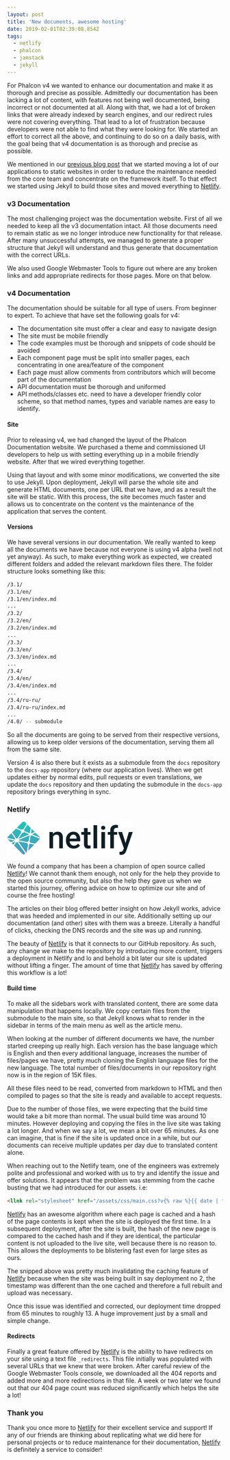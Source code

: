 ```yaml
---
layout: post
title: 'New documents, awesome hosting'
date: 2019-02-01T02:39:08.854Z
tags:
  - netlify
  - phalcon
  - jamstack
  - jekyll
---
```

For Phalcon v4 we wanted to enhance our documentation and make it as thorough and precise as possible. Admittedly our documentation has been lacking a lot of content, with features not being well documented, being incorrect or not documented at all. Along with that, we had a lot of broken links that were already indexed by search engines, and our redirect rules were not covering everything. That lead to a lot of frustration because developers were not able to find what they were looking for. We started an effort to correct all the above, and continuing to do so on a daily basis, with the goal being that v4 documentation is as thorough and precise as possible.

We mentioned in our [previous blog post](/post/recent-repository-reorganization) that we started moving a lot of our applications to static websites in order to reduce the maintenance needed from the core team and concentrate on the framework itself. To that effect we started using Jekyll to build those sites and moved everything to [Netlify](https://netlify.com).

### v3 Documentation
The most challenging project was the documentation website. First of all we needed to keep all the v3 documentation intact. All those documents need to remain static as we no longer introduce new functionality for that release. After many unsuccessful attempts, we managed to generate a proper structure that Jekyll will understand and thus generate that documentation with the correct URLs.

We also used Google Webmaster Tools to figure out where are any broken links and add appropriate redirects for those pages. More on that below.

### v4 Documentation
The documentation should be suitable for all type of users. From beginner to expert. To achieve that have set the following goals for v4:
- The documentation site must offer a clear and easy to navigate design
- The site must be mobile friendly
- The code examples must be thorough and snippets of code should be avoided
- Each component page must be split into smaller pages, each concentrating in one area/feature of the component
- Each page must allow comments from contributors which will become part of the documentation
- API documentation must be thorough and uniformed
- API methods/classes etc. need to have a developer friendly color scheme, so that method names, types and variable names are easy to identify.

#### Site
Prior to releasing v4, we had changed the layout of the Phalcon Documentation website. We purchased a theme and commissioned UI developers to help us with setting everything up in a mobile friendly website. After that we wired everything together.

Using that layout and with some minor modifications, we converted the site to use Jekyll. Upon deployment, Jekyll will parse the whole site and generate HTML documents, one per URL that we have, and as a result the site will be static. With this process, the site becomes much faster and allows us to concentrate on the content vs the maintenance of the application that serves the content.

#### Versions
We have several versions in our documentation. We really wanted to keep all the documents we have because not everyone is using v4 alpha (well not yet anyway). As such, to make everything work as expected, we created different folders and added the relevant markdown files there. The folder structure looks something like this:

```bash
/3.1/
/3.1/en/
/3.1/en/index.md
...
/3.2/
/3.2/en/
/3.2/en/index.md
...
/3.3/
/3.3/en/
/3.3/en/index.md
...
/3.4/
/3.4/en/
/3.4/en/index.md
...
/3.4/ru-ru/
/3.4/ru-ru/index.md
...
/4.0/ -- submodule
```
So all the documents are going to be served from their respective versions, allowing us to keep older versions of the documentation, serving them all from the same site.

Version 4 is also there but it exists as a submodule from the `docs` repository to the `docs-app` repository (where our application lives). When we get updates either by normal edits, pull requests or even translations, we update the `docs` repository and then updating the submodule in the `docs-app` repository brings everything in sync.

### Netlify
![](/assets/files/full-logo-light.svg)

We found a company that has been a champion of open source called [Netlify](https://netlify.com)! We cannot thank them enough, not only for the help they provide to the open source community, but also the help they gave us when we started this journey, offering advice on how to optimize our site and of course the free hosting!

The articles on their blog offered better insight on how Jekyll works, advice that was heeded and implemented in our site. Additionally setting up our documentation (and other) sites with them was a breeze. Literally a handful of clicks, checking the DNS records and the site was up and running.

The beauty of [Netlify](https://netlify.com) is that it connects to our GitHub repository. As such, any change we make to the repository by introducing more content, triggers a deployment in Netlify and lo and behold a bit later our site is updated without lifting a finger. The amount of time that [Netlify](https://netlify.com) has saved by offering this workflow is a lot!

#### Build time
To make all the sidebars work with translated content, there are some data manipulation that happens locally. We copy certain files from the submodule to the main site, so that Jekyll knows what to render in the sidebar in terms of the main menu as well as the article menu.

When looking at the number of different documents we have, the number started creeping up really high. Each version has the base language which is English and then every additional language, increases the number of files/pages we have, pretty much cloning the English language files for the new language. The total number of files/documents in our repository right now is in the region of 15K files.

All these files need to be read, converted from markdown to HTML and then compiled to pages so that the site is ready and available to accept requests.

Due to the number of those files, we were expecting that the build time would take a bit more than normal. The usual build time was around 10 minutes. However deploying and copying the files in the live site was taking a lot longer. And when we say a lot, we mean a bit over 65 minutes. As one can imagine, that is fine if the site is updated once in a while, but our documents can receive multiple updates per day due to translated content alone.

When reaching out to the Netlify team, one of the engineers was extremely polite and professional and worked with us to try and identify the issue and offer solutions. It appears that the problem was stemming from the cache busting that we had introduced for our assets. i.e:

```html
<llnk rel="stylesheet" href="/assets/css/main.css?v{% raw %}{{ date | format: '%Y%m%d'" }}{% endraw %}" />
```

[Netlify](https://netlify.com) has an awesome algorithm where each page is cached and a hash of the page contents is kept when the site is deployed the first time. In a subsequent deployment, after the site is built, the hash of the new page is compared to the cached hash and if they are identical, the particular content is not uploaded to the live site, well because there is no reason to. This allows the deployments to be blistering fast even for large sites as ours.

The snipped above was pretty much invalidating the caching feature of [Netlify](https://netlify.com) because when the site was being built in say deployment no 2, the timestamp was different than the one cached and therefore a full rebuilt and upload was necessary.

Once this issue was identified and corrected, our deployment time dropped from 65 minutes to roughly 13. A huge improvement just by a small and simple change.

#### Redirects
Finally a great feature offered by [Netlify](https://netlify.com) is the ability to have redirects on your site using a text file `_redirects`. This file initially was populated with several URLs that we knew that were broken. After careful review of the Google Webmaster Tools console, we downloaded all the 404 reports and added more and more redirections in that file. A week or two later we found out that our 404 page count was reduced significantly which helps the site a lot!

### Thank you
Thank you once more to [Netlify](https://netlify.com) for their excellent service and support! If any of our friends are thinking about replicating what we did here for personal projects or to reduce maintenance for their documentation, [Netlify](https://netlify.com) is definitely a service to consider!



